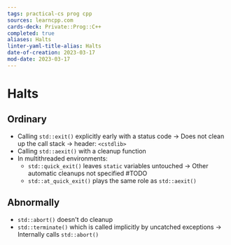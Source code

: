 ```yaml
---
tags: practical-cs prog cpp
sources: learncpp.com
cards-deck: Private::Prog::C++
completed: true
aliases: Halts
linter-yaml-title-alias: Halts
date-of-creation: 2023-03-17
mod-date: 2023-03-17
---
```


# Halts

## Ordinary
- Calling `std::exit()` explicitly early with a status code
	→ Does not clean up the call stack
	→ header: `<cstdlib>`
- Calling `std::aexit()` with a cleanup function
- In multithreaded environments:
	- `std::quick_exit()` leaves `static` variables untouched
		→ Other automatic cleanups not specified #TODO
	- `std::at_quick_exit()` plays the same role as `std::aexit()`

## Abnormally
- `std::abort()` doesn't do cleanup
- `std::terminate()` which is called implicitly by uncatched exceptions
	→ Internally calls `std::abort()`

